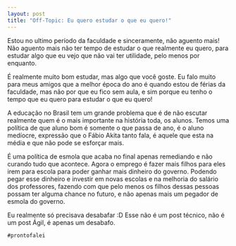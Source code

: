 ```yaml
---
layout: post
title: "Off-Topic: Eu quero estudar o que eu quero!"
---
```


Estou no ultimo período da faculdade e sinceramente, não aguento mais! Não aguento mais não ter tempo de estudar o que realmente eu quero, para estudar algo que eu vejo que não vai ter utilidade, pelo menos por enquanto.

É realmente muito bom estudar, mas algo que você goste. Eu falo muito para meus amigos que a melhor época do ano é quando estou de férias da faculdade, mas não por que eu fico sem aula, e sim porque eu tenho o tempo que eu quero para estudar o que eu quero!

A educação no Brasil tem um grande problema que é de não escutar realmente quem é o mais importante na história toda, os alunos. Temos uma política de que aluno bom é somente o que passa de ano, é o aluno medíocre, expressão que o Fábio Akita tanto fala, é aquele que esta na média e que não pode se esforçar mais.

É uma política de esmola que acaba no final apenas remediando e não curando tudo que acontece. Agora o emprego é fazer mais filhos para eles irem para escola para poder ganhar mais dinheiro do governo. Podendo pegar esse dinheiro e investir em novas escolas e na melhoria do salário dos professores, fazendo com que pelo menos os filhos dessas pessoas possam ter alguma chance no futuro, e não apenas mais um pegador de esmola do governo.

Eu realmente só precisava desabafar :D Esse não é um post técnico, não é um post Ágil, é apenas um desabafo.

`#prontofalei`

